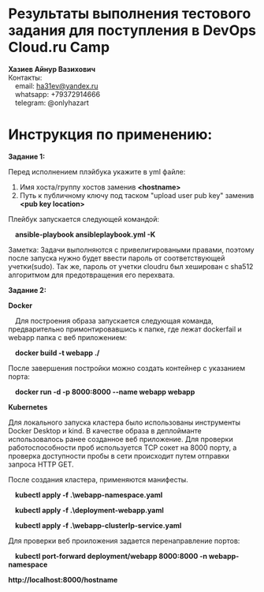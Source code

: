 # Результаты выполнения тестового задания для поступления в DevOps Cloud.ru Camp

**Хазиев Айнур Вазихович**  
Контакты:  
&emsp;email: ha31ev@yandex.ru  
&emsp;whatsapp: +79372914666  
&emsp;telegram: @onlyhazart  



# Инструкция по применению:

**Задание 1:**

Перед исполнением плэйбука укажите в yml файле:
1) Имя хоста/группу хостов заменив **\<hostname\>**
2) Путь к публичному ключу под таском "upload user pub key" заменив **\<pub key location\>**
   
Плейбук запускается следующей командой:

&emsp;**ansible-playbook ansibleplaybook.yml -K**

Заметка:
Задачи выполняются с привелигироваными правами, поэтому после запуска нужно будет ввести пароль от соответствующей учетки(sudo).
Так же, пароль от учетки cloudru был хеширован с sha512 алгоритмом для предотвращения его перехвата.

**Задание 2:**

**Docker**

&emsp;Для построения образа запускается следующая команда, предварительно примонтировавшись к папке, где лежат dockerfail и webapp папка с веб приложением:

&emsp;**docker build -t webapp ./**

После завершения постройки можно создать контейнер с указанием порта:

&emsp;**docker run -d -p 8000:8000 --name webapp webapp**

**Kubernetes**

Для локального запуска кластера было использованы инструменты Docker Desktop и kind. В качестве образа в деплойманте использовалось ранее созданное веб приложение. Для проверки работоспособности проб используется TCP сокет на 8000 порту, а проверка доступности пробы в сети происходит путем отправки запроса HTTP GET.

После создания кластера, применяются манифесты.


&emsp;**kubectl apply -f .\webapp-namespace.yaml**

&emsp;**kubectl apply -f .\deployment-webapp.yaml**

&emsp;**kubectl apply -f .\webapp-сlusterIp-service.yaml**



Для проверки веб проиложения задается перенаправление портов:

&emsp;**kubectl port-forward deployment/webapp 8000:8000 -n webapp-namespace**


**http://localhost:8000/hostname**

